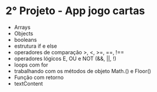 # 2° Projeto - App jogo cartas
- Arrays
- Objects
- booleans
- estrutura if e else
- operadores de comparação >, <, >=, ==, !==
- operadores lógicos E, OU e NOT (&&, ||, !)
- loops com for
- trabalhando com os métodos de objeto Math.() e Floor()
- Função com retorno 
- textContent
